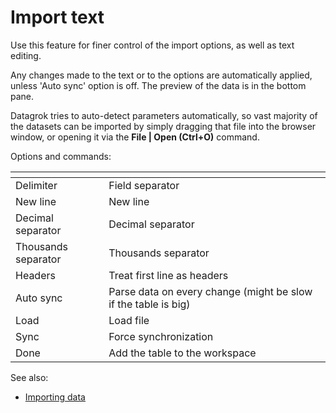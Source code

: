 <!-- TITLE: Import text -->
<!-- SUBTITLE: -->

# Import text

Use this feature for finer control of the import options, as well as text editing.

Any changes made to the text or to the options are automatically applied, unless 'Auto sync' option
is off. The preview of the data is in the bottom pane.

Datagrok tries to auto-detect parameters automatically, so vast majority
of the datasets can be imported by simply dragging that file into the browser
window, or opening it via the **File | Open (Ctrl+O)** command.

Options and commands:

|[]()                 |                                                                |
|---------------------|----------------------------------------------------------------|
| Delimiter           | Field separator                                                |
| New line            | New line                                                       |
| Decimal separator   | Decimal separator                                              |
| Thousands separator | Thousands separator                                            |
| Headers             | Treat first line as headers                                    |
| Auto sync           | Parse data on every change (might be slow if the table is big) |
| Load                | Load file                                                      |
| Sync                | Force synchronization                                          |
| Done                | Add the table to the workspace                                 |

See also:
* [Importing data](importing-data.md)